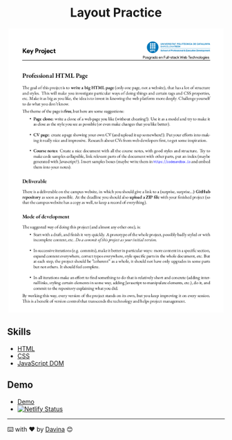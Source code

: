 <div align="center">


<h1>Layout Practice</h1>
    
</div>


<p align="center"><img src="./assets/img/imgReadme.png?raw=true" width="500"></a></p>

## Skills

- [HTML](https://developer.mozilla.org/es/docs/Web/HTML)
- [CSS](https://developer.mozilla.org/es/docs/Web/CSS)
- [JavaScript DOM ](https://developer.mozilla.org/es/docs/Learn/JavaScript/First_steps/What_is_JavaScript)
## Demo
 - [Demo ](https://landing-projects.netlify.app)
 - 
    [![Netlify Status](https://api.netlify.com/api/v1/badges/6b2bb0d2-384e-4844-b7d1-7996aec8c54b/deploy-status)](https://app.netlify.com/sites/wizardly-bohr-efbe8d/deploys)
---

⌨️ with ❤️ by [Davina](https://www.linkedin.com/in/davinamedina/) 😊
